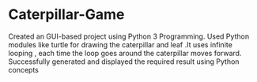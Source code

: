 # Caterpillar-Game
Created an GUI-based project using Python 3 Programming. Used Python modules like turtle for drawing the caterpillar and leaf .It uses infinite looping , each time the loop goes around the caterpillar moves forward. Successfully generated and displayed the required result using Python concepts
